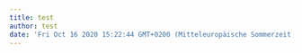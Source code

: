```yaml
---
title: test
author: test
date: 'Fri Oct 16 2020 15:22:44 GMT+0200 (Mitteleuropäische Sommerzeit)'
---
```

